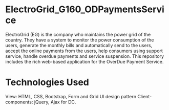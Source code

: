 # ElectroGrid_G160_ODPaymentsService

ElectroGrid (EG) is the company who maintains the power grid of the country. They have a system to 
monitor the power consumption of the users, generate the monthly bills and automatically send to the 
users, accept the online payments from the users, help consumers using support service, handle overdue payments and service suspension. 
This repository includes the rich web-based application for the OverDue Payment Service.

# Technologies Used

View: HTML, CSS, Bootstrap, Form and Grid UI design pattern 
Client-components: jQuery, Ajax for DC. 



